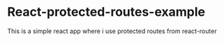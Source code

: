 # React-protected-routes-example
This is a simple react app where i use protected routes from react-router
